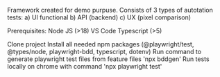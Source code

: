 Framework created for demo purpuse. 
Consists of 3 types of autotation tests:
a) UI functional
b) API (backend)
c) UX (pixel comparison)

Prerequisites:
Node JS (>18)
VS Code
Typescript (>5)

Clone project
Install all needed npm packages (@playwright/test, @types/node, playwright-bdd, typescript, dotenv)
Run command to generate playwright test files from feature files 'npx bddgen'
Run tests locally on chrome with command 'npx playwright test' 